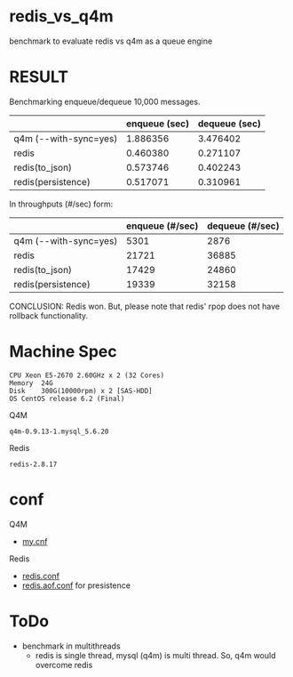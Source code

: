 redis_vs_q4m
============

benchmark to evaluate redis vs q4m as a queue engine

# RESULT

Benchmarking enqueue/dequeue 10,000 messages. 

|                         | enqueue (sec) | dequeue (sec) |
|-------------------------|---------------|---------------|
| q4m (--with-sync=yes)   | 1.886356      | 3.476402      |
| redis                   | 0.460380      | 0.271107      |
| redis(to_json)          | 0.573746      | 0.402243      |
| redis(persistence)      | 0.517071      | 0.310961      |

In throughputs (#/sec) form:

|                       | enqueue (#/sec) | dequeue (#/sec) |
|-----------------------|-----------------|-----------------|
| q4m (--with-sync=yes) | 5301            | 2876            |
| redis                 | 21721           | 36885           |
| redis(to_json)        | 17429           | 24860           |
| redis(persistence)    | 19339           | 32158           |

CONCLUSION: Redis won. But, please note that redis' rpop does not have rollback functionality. 

# Machine Spec

```
CPU Xeon E5-2670 2.60GHz x 2 (32 Cores)
Memory  24G
Disk    300G(10000rpm) x 2 [SAS-HDD]
OS CentOS release 6.2 (Final)
```

Q4M

```
q4m-0.9.13-1.mysql_5.6.20
```

Redis

```
redis-2.8.17
```

# conf

Q4M

* [my.cnf](q4m/my.cnf)

Redis

* [redis.conf](redis/redis.conf)
* [redis.aof.conf](redis/redis.aof.conf) for presistence

# ToDo

* benchmark in multithreads
  * redis is single thread, mysql (q4m) is multi thread. So, q4m would overcome redis
